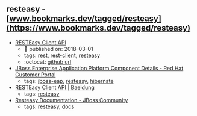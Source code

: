 resteasy - [www.bookmarks.dev/tagged/resteasy](https://www.bookmarks.dev/tagged/resteasy)
---
* [RESTEasy Client API](https://www.baeldung.com/resteasy-client-tutorial)
    * :calendar: published on: 2018-03-01
    * tags: [rest](../tagged/rest.md), [rest-client](../tagged/rest-client.md), [resteasy](../tagged/resteasy.md)
    * :octocat: [github url](https://github.com/eugenp/tutorials/tree/master/resteasy)
* [JBoss Enterprise Application Platform Component Details - Red Hat Customer Portal](https://access.redhat.com/articles/112673)
    * tags: [jboss-eap](../tagged/jboss-eap.md), [resteasy](../tagged/resteasy.md), [hibernate](../tagged/hibernate.md)
* [RESTEasy Client API | Baeldung](http://www.baeldung.com/resteasy-client-tutorial)
    * tags: [resteasy](../tagged/resteasy.md)
* [Resteasy Documentation - JBoss Community](http://resteasy.jboss.org/docs.html)
    * tags: [resteasy](../tagged/resteasy.md), [docs](../tagged/docs.md)
